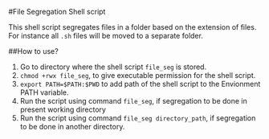#File Segregation Shell script

This shell script segregates files in a folder based on the extension of files. For instance all `.sh` files will be moved to a separate folder.

##How to use?
1. Go to directory where the shell script `file_seg` is stored. 
2. `chmod +rwx file_seg`, to give executable permission for the shell script.
3. `export PATH=$PATH:$PWD` to add path of the shell script to the Envionment PATH variable.
4. Run the script using command `file_seg`, if segregation to be done in present working directory
5. Run the script using command `file_seg directory_path`, if segregation to be done in another directory.

